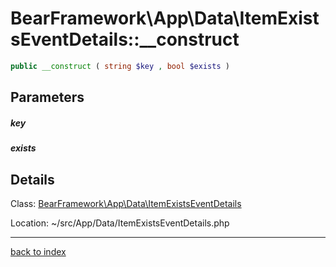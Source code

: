 # BearFramework\App\Data\ItemExistsEventDetails::__construct

```php
public __construct ( string $key , bool $exists )
```

## Parameters

##### key

##### exists

## Details

Class: [BearFramework\App\Data\ItemExistsEventDetails](bearframework.app.data.itemexistseventdetails.class.md)

Location: ~/src/App/Data/ItemExistsEventDetails.php

---

[back to index](index.md)

